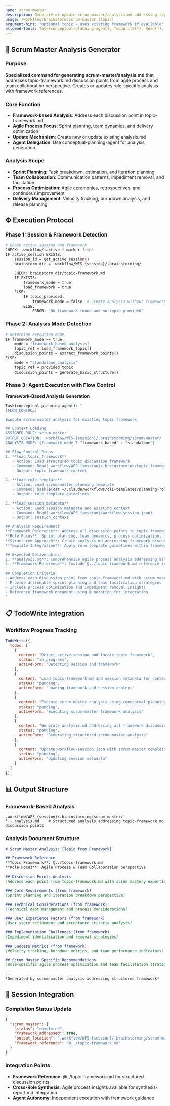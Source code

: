 ```yaml
---
name: scrum-master
description: Generate or update scrum-master/analysis.md addressing topic-framework discussion points
usage: /workflow:brainstorm:scrum-master [topic]
argument-hint: "optional topic - uses existing framework if available"
allowed-tools: Task(conceptual-planning-agent), TodoWrite(*), Read(*), Write(*)
---
```


## 🎯 **Scrum Master Analysis Generator**

### Purpose
**Specialized command for generating scrum-master/analysis.md** that addresses topic-framework.md discussion points from agile process and team collaboration perspective. Creates or updates role-specific analysis with framework references.

### Core Function
- **Framework-based Analysis**: Address each discussion point in topic-framework.md
- **Agile Process Focus**: Sprint planning, team dynamics, and delivery optimization
- **Update Mechanism**: Create new or update existing analysis.md
- **Agent Delegation**: Use conceptual-planning-agent for analysis generation

### Analysis Scope
- **Sprint Planning**: Task breakdown, estimation, and iteration planning
- **Team Collaboration**: Communication patterns, impediment removal, and facilitation
- **Process Optimization**: Agile ceremonies, retrospectives, and continuous improvement
- **Delivery Management**: Velocity tracking, burndown analysis, and release planning

## ⚙️ **Execution Protocol**

### Phase 1: Session & Framework Detection
```bash
# Check active session and framework
CHECK: .workflow/.active-* marker files
IF active_session EXISTS:
    session_id = get_active_session()
    brainstorm_dir = .workflow/WFS-{session}/.brainstorming/

    CHECK: brainstorm_dir/topic-framework.md
    IF EXISTS:
        framework_mode = true
        load_framework = true
    ELSE:
        IF topic_provided:
            framework_mode = false  # Create analysis without framework
        ELSE:
            ERROR: "No framework found and no topic provided"
```

### Phase 2: Analysis Mode Detection
```bash
# Determine execution mode
IF framework_mode == true:
    mode = "framework_based_analysis"
    topic_ref = load_framework_topic()
    discussion_points = extract_framework_points()
ELSE:
    mode = "standalone_analysis"
    topic_ref = provided_topic
    discussion_points = generate_basic_structure()
```

### Phase 3: Agent Execution with Flow Control
**Framework-Based Analysis Generation**

```bash
Task(conceptual-planning-agent): "
[FLOW_CONTROL]

Execute scrum-master analysis for existing topic framework

## Context Loading
ASSIGNED_ROLE: scrum-master
OUTPUT_LOCATION: .workflow/WFS-{session}/.brainstorming/scrum-master/
ANALYSIS_MODE: {framework_mode ? "framework_based" : "standalone"}

## Flow Control Steps
1. **load_topic_framework**
   - Action: Load structured topic discussion framework
   - Command: Read(.workflow/WFS-{session}/.brainstorming/topic-framework.md)
   - Output: topic_framework_content

2. **load_role_template**
   - Action: Load scrum-master planning template
   - Command: bash($(cat ~/.claude/workflows/cli-templates/planning-roles/scrum-master.md))
   - Output: role_template_guidelines

3. **load_session_metadata**
   - Action: Load session metadata and existing context
   - Command: Read(.workflow/WFS-{session}/workflow-session.json)
   - Output: session_context

## Analysis Requirements
**Framework Reference**: Address all discussion points in topic-framework.md from agile process and team collaboration perspective
**Role Focus**: Sprint planning, team dynamics, process optimization, delivery management
**Structured Approach**: Create analysis.md addressing framework discussion points
**Template Integration**: Apply role template guidelines within framework structure

## Expected Deliverables
1. **analysis.md**: Comprehensive agile process analysis addressing all framework discussion points
2. **Framework Reference**: Include @../topic-framework.md reference in analysis

## Completion Criteria
- Address each discussion point from topic-framework.md with scrum mastery expertise
- Provide actionable sprint planning and team facilitation strategies
- Include process optimization and impediment removal insights
- Reference framework document using @ notation for integration
"
```

## 📋 **TodoWrite Integration**

### Workflow Progress Tracking
```javascript
TodoWrite({
  todos: [
    {
      content: "Detect active session and locate topic framework",
      status: "in_progress",
      activeForm: "Detecting session and framework"
    },
    {
      content: "Load topic-framework.md and session metadata for context",
      status: "pending",
      activeForm: "Loading framework and session context"
    },
    {
      content: "Execute scrum-master analysis using conceptual-planning-agent with FLOW_CONTROL",
      status: "pending",
      activeForm: "Executing scrum-master framework analysis"
    },
    {
      content: "Generate analysis.md addressing all framework discussion points",
      status: "pending",
      activeForm: "Generating structured scrum-master analysis"
    },
    {
      content: "Update workflow-session.json with scrum-master completion status",
      status: "pending",
      activeForm: "Updating session metadata"
    }
  ]
});
```

## 📊 **Output Structure**

### Framework-Based Analysis
```
.workflow/WFS-{session}/.brainstorming/scrum-master/
└── analysis.md    # Structured analysis addressing topic-framework.md discussion points
```

### Analysis Document Structure
```markdown
# Scrum Master Analysis: [Topic from Framework]

## Framework Reference
**Topic Framework**: @../topic-framework.md
**Role Focus**: Agile Process & Team Collaboration perspective

## Discussion Points Analysis
[Address each point from topic-framework.md with scrum mastery expertise]

### Core Requirements (from framework)
[Sprint planning and iteration breakdown perspective]

### Technical Considerations (from framework)
[Technical debt management and process considerations]

### User Experience Factors (from framework)
[User story refinement and acceptance criteria analysis]

### Implementation Challenges (from framework)
[Impediment identification and removal strategies]

### Success Metrics (from framework)
[Velocity tracking, burndown metrics, and team performance indicators]

## Scrum Master Specific Recommendations
[Role-specific agile process optimization and team facilitation strategies]

---
*Generated by scrum-master analysis addressing structured framework*
```

## 🔄 **Session Integration**

### Completion Status Update
```json
{
  "scrum_master": {
    "status": "completed",
    "framework_addressed": true,
    "output_location": ".workflow/WFS-{session}/.brainstorming/scrum-master/analysis.md",
    "framework_reference": "@../topic-framework.md"
  }
}
```

### Integration Points
- **Framework Reference**: @../topic-framework.md for structured discussion points
- **Cross-Role Synthesis**: Agile process insights available for synthesis-report.md integration
- **Agent Autonomy**: Independent execution with framework guidance
